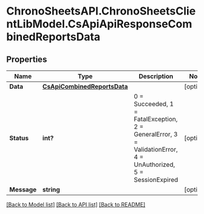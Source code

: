 # ChronoSheetsAPI.ChronoSheetsClientLibModel.CsApiApiResponseCombinedReportsData
## Properties

Name | Type | Description | Notes
------------ | ------------- | ------------- | -------------
**Data** | [**CsApiCombinedReportsData**](CsApiCombinedReportsData.md) |  | [optional] 
**Status** | **int?** | 0 &#x3D; Succeeded, 1 &#x3D; FatalException, 2 &#x3D; GeneralError, 3 &#x3D; ValidationError, 4 &#x3D; UnAuthorized, 5 &#x3D; SessionExpired | [optional] 
**Message** | **string** |  | [optional] 

[[Back to Model list]](../README.md#documentation-for-models) [[Back to API list]](../README.md#documentation-for-api-endpoints) [[Back to README]](../README.md)

